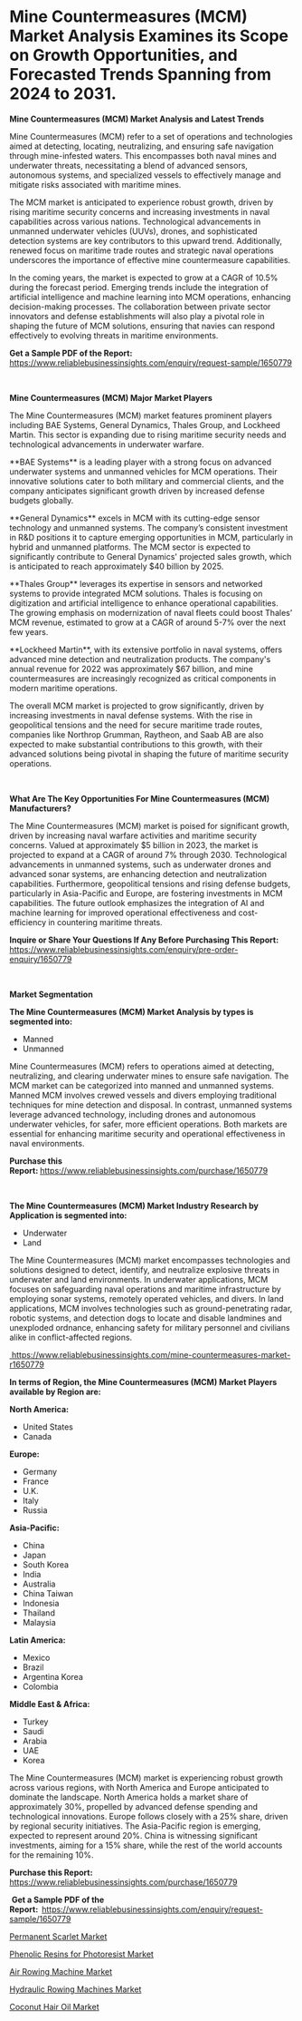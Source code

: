 <p><h1>Mine Countermeasures (MCM) Market Analysis Examines its Scope on Growth Opportunities, and Forecasted Trends Spanning from 2024 to 2031.</h1></p><p><strong>Mine Countermeasures (MCM) Market Analysis and Latest Trends</strong></p>
<p><p>Mine Countermeasures (MCM) refer to a set of operations and technologies aimed at detecting, locating, neutralizing, and ensuring safe navigation through mine-infested waters. This encompasses both naval mines and underwater threats, necessitating a blend of advanced sensors, autonomous systems, and specialized vessels to effectively manage and mitigate risks associated with maritime mines.</p><p>The MCM market is anticipated to experience robust growth, driven by rising maritime security concerns and increasing investments in naval capabilities across various nations. Technological advancements in unmanned underwater vehicles (UUVs), drones, and sophisticated detection systems are key contributors to this upward trend. Additionally, renewed focus on maritime trade routes and strategic naval operations underscores the importance of effective mine countermeasure capabilities.</p><p>In the coming years, the market is expected to grow at a CAGR of 10.5% during the forecast period. Emerging trends include the integration of artificial intelligence and machine learning into MCM operations, enhancing decision-making processes. The collaboration between private sector innovators and defense establishments will also play a pivotal role in shaping the future of MCM solutions, ensuring that navies can respond effectively to evolving threats in maritime environments.</p></p>
<p><strong>Get a Sample PDF of the Report:&nbsp;</strong> <a href="https://www.reliablebusinessinsights.com/enquiry/request-sample/1650779?utm_campaign=1113&utm_medium=2&utm_source=Github&utm_content=ia&utm_term=26092024&utm_id=mine-countermeasures-mcm">https://www.reliablebusinessinsights.com/enquiry/request-sample/1650779</a></p>
<p>&nbsp;</p>
<p><strong>Mine Countermeasures (MCM) Major Market Players</strong></p>
<p><p>The Mine Countermeasures (MCM) market features prominent players including BAE Systems, General Dynamics, Thales Group, and Lockheed Martin. This sector is expanding due to rising maritime security needs and technological advancements in underwater warfare.</p><p>**BAE Systems** is a leading player with a strong focus on advanced underwater systems and unmanned vehicles for MCM operations. Their innovative solutions cater to both military and commercial clients, and the company anticipates significant growth driven by increased defense budgets globally.</p><p>**General Dynamics** excels in MCM with its cutting-edge sensor technology and unmanned systems. The company’s consistent investment in R&D positions it to capture emerging opportunities in MCM, particularly in hybrid and unmanned platforms. The MCM sector is expected to significantly contribute to General Dynamics' projected sales growth, which is anticipated to reach approximately $40 billion by 2025.</p><p>**Thales Group** leverages its expertise in sensors and networked systems to provide integrated MCM solutions. Thales is focusing on digitization and artificial intelligence to enhance operational capabilities. The growing emphasis on modernization of naval fleets could boost Thales’ MCM revenue, estimated to grow at a CAGR of around 5-7% over the next few years.</p><p>**Lockheed Martin**, with its extensive portfolio in naval systems, offers advanced mine detection and neutralization products. The company's annual revenue for 2022 was approximately $67 billion, and mine countermeasures are increasingly recognized as critical components in modern maritime operations.</p><p>The overall MCM market is projected to grow significantly, driven by increasing investments in naval defense systems. With the rise in geopolitical tensions and the need for secure maritime trade routes, companies like Northrop Grumman, Raytheon, and Saab AB are also expected to make substantial contributions to this growth, with their advanced solutions being pivotal in shaping the future of maritime security operations.</p></p>
<p>&nbsp;</p>
<p><strong>What Are The Key Opportunities For Mine Countermeasures (MCM) Manufacturers?</strong></p>
<p><p>The Mine Countermeasures (MCM) market is poised for significant growth, driven by increasing naval warfare activities and maritime security concerns. Valued at approximately $5 billion in 2023, the market is projected to expand at a CAGR of around 7% through 2030. Technological advancements in unmanned systems, such as underwater drones and advanced sonar systems, are enhancing detection and neutralization capabilities. Furthermore, geopolitical tensions and rising defense budgets, particularly in Asia-Pacific and Europe, are fostering investments in MCM capabilities. The future outlook emphasizes the integration of AI and machine learning for improved operational effectiveness and cost-efficiency in countering maritime threats.</p></p>
<p><strong>Inquire or Share Your Questions If Any Before Purchasing This Report:</strong> <a href="https://www.reliablebusinessinsights.com/enquiry/pre-order-enquiry/1650779?utm_campaign=1113&utm_medium=2&utm_source=Github&utm_content=ia&utm_term=26092024&utm_id=mine-countermeasures-mcm">https://www.reliablebusinessinsights.com/enquiry/pre-order-enquiry/1650779</a></p>
<p>&nbsp;</p>
<p><strong>Market Segmentation</strong></p>
<p><strong>The Mine Countermeasures (MCM) Market Analysis by types is segmented into:</strong></p>
<p><ul><li>Manned</li><li>Unmanned</li></ul></p>
<p><p>Mine Countermeasures (MCM) refers to operations aimed at detecting, neutralizing, and clearing underwater mines to ensure safe navigation. The MCM market can be categorized into manned and unmanned systems. Manned MCM involves crewed vessels and divers employing traditional techniques for mine detection and disposal. In contrast, unmanned systems leverage advanced technology, including drones and autonomous underwater vehicles, for safer, more efficient operations. Both markets are essential for enhancing maritime security and operational effectiveness in naval environments.</p></p>
<p><strong>Purchase this Report:&nbsp;</strong><a href="https://www.reliablebusinessinsights.com/purchase/1650779?utm_campaign=1113&utm_medium=2&utm_source=Github&utm_content=ia&utm_term=26092024&utm_id=mine-countermeasures-mcm">https://www.reliablebusinessinsights.com/purchase/1650779</a></p>
<p>&nbsp;</p>
<p><strong>The Mine Countermeasures (MCM) Market Industry Research by Application is segmented into:</strong></p>
<p><ul><li>Underwater</li><li>Land</li></ul></p>
<p><p>The Mine Countermeasures (MCM) market encompasses technologies and solutions designed to detect, identify, and neutralize explosive threats in underwater and land environments. In underwater applications, MCM focuses on safeguarding naval operations and maritime infrastructure by employing sonar systems, remotely operated vehicles, and divers. In land applications, MCM involves technologies such as ground-penetrating radar, robotic systems, and detection dogs to locate and disable landmines and unexploded ordnance, enhancing safety for military personnel and civilians alike in conflict-affected regions.</p></p>
<p><a href="https://www.reliablebusinessinsights.com/mine-countermeasures-market-r1650779?utm_campaign=1113&utm_medium=2&utm_source=Github&utm_content=ia&utm_term=26092024&utm_id=mine-countermeasures-mcm">&nbsp;https://www.reliablebusinessinsights.com/mine-countermeasures-market-r1650779</a></p>
<p><strong>In terms of Region, the Mine Countermeasures (MCM) Market Players available by Region are:</strong></p>
<p>
    <p> <strong> North America: </strong>
        <ul>
            <li>United States</li>
            <li>Canada</li>
        </ul>
        </p> 
    <p> <strong> Europe: </strong>
        <ul>
            <li>Germany</li>
            <li>France</li>
            <li>U.K.</li>
            <li>Italy</li>
            <li>Russia</li>
        </ul>
        </p> 
    <p> <strong> Asia-Pacific: </strong>
        <ul>
            <li>China</li>
            <li>Japan</li>
            <li>South Korea</li>
            <li>India</li>
            <li>Australia</li>
            <li>China Taiwan</li>
            <li>Indonesia</li>
            <li>Thailand</li>
            <li>Malaysia</li>
        </ul>
        </p> 
    <p> <strong> Latin America: </strong>
        <ul>
            <li>Mexico</li>
            <li>Brazil</li>
            <li>Argentina Korea</li>
            <li>Colombia</li>
        </ul>
        </p> 
    <p> <strong> Middle East & Africa: </strong>
        <ul>
            <li>Turkey</li>
            <li>Saudi</li>
            <li>Arabia</li>
            <li>UAE</li>
            <li>Korea</li>
        </ul>
    </p>
    </p>
<p><p>The Mine Countermeasures (MCM) market is experiencing robust growth across various regions, with North America and Europe anticipated to dominate the landscape. North America holds a market share of approximately 30%, propelled by advanced defense spending and technological innovations. Europe follows closely with a 25% share, driven by regional security initiatives. The Asia-Pacific region is emerging, expected to represent around 20%. China is witnessing significant investments, aiming for a 15% share, while the rest of the world accounts for the remaining 10%.</p></p>
<p><strong>Purchase this Report: </strong><a href="https://www.reliablebusinessinsights.com/purchase/1650779?utm_campaign=1113&utm_medium=2&utm_source=Github&utm_content=ia&utm_term=26092024&utm_id=mine-countermeasures-mcm">https://www.reliablebusinessinsights.com/purchase/1650779</a></p>
<p>&nbsp;<strong>Get a Sample PDF of the Report:&nbsp;&nbsp;</strong><a href="https://www.reliablebusinessinsights.com/enquiry/request-sample/1650779?utm_campaign=1113&utm_medium=2&utm_source=Github&utm_content=ia&utm_term=26092024&utm_id=mine-countermeasures-mcm">https://www.reliablebusinessinsights.com/enquiry/request-sample/1650779</a></p>
<p><strong></strong></p>
<p><p><a href="https://github.com/GenaGaines34/Market-Research-Report-List-1/blob/main/permanent-scarlet-market.md?utm_campaign=1113&utm_medium=2&utm_source=Github&utm_content=ia&utm_term=26092024&utm_id=mine-countermeasures-mcm">Permanent Scarlet Market</a></p><p><a href="https://github.com/THOMPKINSLEO/Market-Research-Report-List-1/blob/main/phenolic-resins-for-photoresist-market.md?utm_campaign=1113&utm_medium=2&utm_source=Github&utm_content=ia&utm_term=26092024&utm_id=mine-countermeasures-mcm">Phenolic Resins for Photoresist Market</a></p><p><a href="https://issuu.com/reportprime-2/docs/air-rowing-machine-market-size-2030_92d654c341f190?utm_campaign=1113&utm_medium=2&utm_source=Github&utm_content=ia&utm_term=26092024&utm_id=mine-countermeasures-mcm">Air Rowing Machine Market</a></p><p><a href="https://issuu.com/reportprime-2/docs/hydraulic-rowing-machines-market-si_1d51e26bdc2256?utm_campaign=1113&utm_medium=2&utm_source=Github&utm_content=ia&utm_term=26092024&utm_id=mine-countermeasures-mcm">Hydraulic Rowing Machines Market</a></p><p><a href="https://www.linkedin.com/pulse/what-innovations-market-trends-shaping-coconut-hair-oil-voxtalent-9oxsf?utm_campaign=1113&utm_medium=2&utm_source=Github&utm_content=ia&utm_term=26092024&utm_id=mine-countermeasures-mcm">Coconut Hair Oil Market</a></p></p>